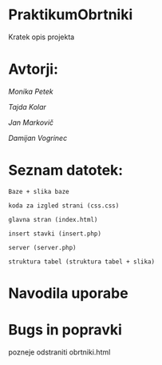 # PraktikumObrtniki
Kratek opis projekta

Avtorji:
=======
*Monika Petek*

*Tajda Kolar*

*Jan Markovič*

*Damijan Vogrinec*

Seznam datotek:
=========
```
Baze + slika baze

koda za izgled strani (css.css)

glavna stran (index.html)

insert stavki (insert.php)

server (server.php)

struktura tabel (struktura tabel + slika)

```


Navodila uporabe
=======


Bugs in popravki
=======

pozneje odstraniti obrtniki.html
